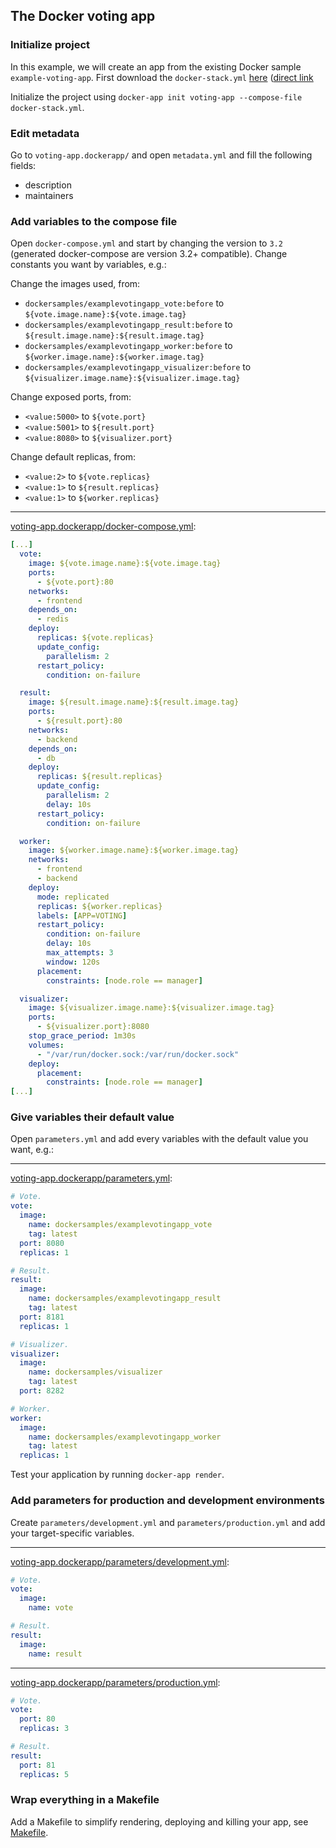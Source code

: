## The Docker voting app

### Initialize project

In this example, we will create an app from the existing Docker sample `example-voting-app`. First download the `docker-stack.yml` [here](https://github.com/dockersamples/example-voting-app) ([direct link](https://raw.githubusercontent.com/dockersamples/example-voting-app/master/docker-stack.yml)

Initialize the project using `docker-app init voting-app --compose-file docker-stack.yml`.

### Edit metadata

Go to `voting-app.dockerapp/` and open `metadata.yml` and fill the following fields:
- description
- maintainers

### Add variables to the compose file

Open `docker-compose.yml` and start by changing the version to `3.2` (generated docker-compose are version 3.2+ compatible). Change constants you want by variables, e.g.:

Change the images used, from:
- `dockersamples/examplevotingapp_vote:before` to `${vote.image.name}:${vote.image.tag}`
- `dockersamples/examplevotingapp_result:before` to `${result.image.name}:${result.image.tag}`
- `dockersamples/examplevotingapp_worker:before` to `${worker.image.name}:${worker.image.tag}`
- `dockersamples/examplevotingapp_visualizer:before` to `${visualizer.image.name}:${visualizer.image.tag}`

Change exposed ports, from:
- `<value:5000>` to `${vote.port}`
- `<value:5001>` to `${result.port}`
- `<value:8080>` to `${visualizer.port}`

Change default replicas, from:
- `<value:2>` to `${vote.replicas}`
- `<value:1>` to `${result.replicas}`
- `<value:1>` to `${worker.replicas}`

---

[voting-app.dockerapp/docker-compose.yml](voting-app.dockerapp/docker-compose.yml):
```yml
[...]
  vote:
    image: ${vote.image.name}:${vote.image.tag}
    ports:
      - ${vote.port}:80
    networks:
      - frontend
    depends_on:
      - redis
    deploy:
      replicas: ${vote.replicas}
      update_config:
        parallelism: 2
      restart_policy:
        condition: on-failure

  result:
    image: ${result.image.name}:${result.image.tag}
    ports:
      - ${result.port}:80
    networks:
      - backend
    depends_on:
      - db
    deploy:
      replicas: ${result.replicas}
      update_config:
        parallelism: 2
        delay: 10s
      restart_policy:
        condition: on-failure

  worker:
    image: ${worker.image.name}:${worker.image.tag}
    networks:
      - frontend
      - backend
    deploy:
      mode: replicated
      replicas: ${worker.replicas}
      labels: [APP=VOTING]
      restart_policy:
        condition: on-failure
        delay: 10s
        max_attempts: 3
        window: 120s
      placement:
        constraints: [node.role == manager]

  visualizer:
    image: ${visualizer.image.name}:${visualizer.image.tag}
    ports:
      - ${visualizer.port}:8080
    stop_grace_period: 1m30s
    volumes:
      - "/var/run/docker.sock:/var/run/docker.sock"
    deploy:
      placement:
        constraints: [node.role == manager]
[...]
```

### Give variables their default value

Open `parameters.yml` and add every variables with the default value you want, e.g.:

---

[voting-app.dockerapp/parameters.yml](voting-app.dockerapp/parameters.yml):
```yml
# Vote.
vote:
  image:
    name: dockersamples/examplevotingapp_vote
    tag: latest
  port: 8080
  replicas: 1

# Result.
result:
  image:
    name: dockersamples/examplevotingapp_result
    tag: latest
  port: 8181
  replicas: 1

# Visualizer.
visualizer:
  image:
    name: dockersamples/visualizer
    tag: latest
  port: 8282

# Worker.
worker:
  image:
    name: dockersamples/examplevotingapp_worker
    tag: latest
  replicas: 1
```

Test your application by running `docker-app render`.

### Add parameters for production and development environments

Create `parameters/development.yml` and `parameters/production.yml` and add your target-specific variables.

---

[voting-app.dockerapp/parameters/development.yml](voting-app.dockerapp/parameters/development.yml):
```yml
# Vote.
vote:
  image:
    name: vote

# Result.
result:
  image:
    name: result
```
---

[voting-app.dockerapp/parameters/production.yml](voting-app.dockerapp/parameters/production.yml):
```yml
# Vote.
vote:
  port: 80
  replicas: 3

# Result.
result:
  port: 81
  replicas: 5
```

### Wrap everything in a Makefile

Add a Makefile to simplify rendering, deploying and killing your app, see [Makefile](Makefile).
